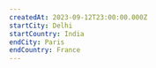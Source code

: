 ```yaml
---
createdAt: 2023-09-12T23:00:00.000Z
startCity: Delhi
startCountry: India
endCity: Paris
endCountry: France
---
```

